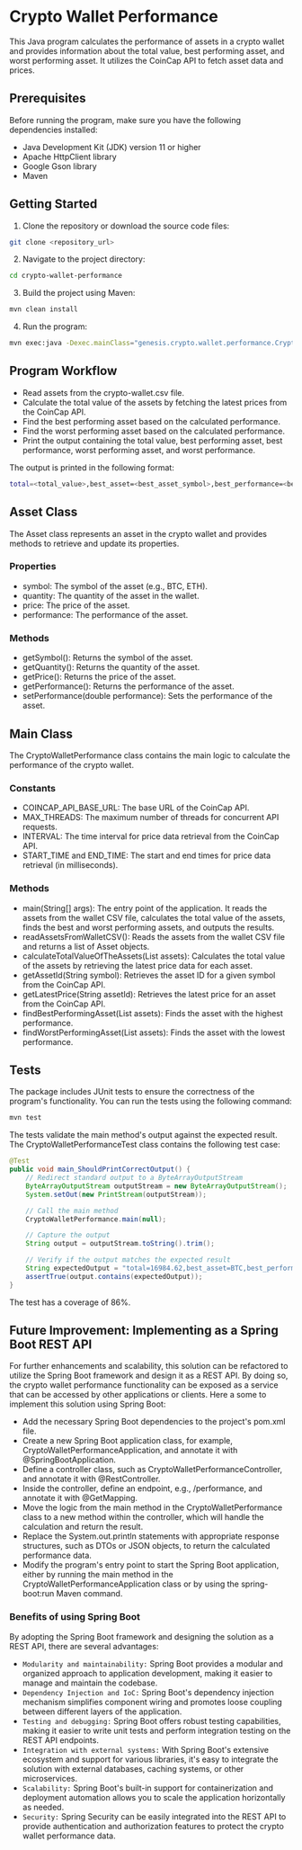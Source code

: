 # Crypto Wallet Performance
This Java program calculates the performance of assets in a crypto wallet and provides information about the total value, best performing asset, and worst performing asset. It utilizes the CoinCap API to fetch asset data and prices.

## Prerequisites
Before running the program, make sure you have the following dependencies installed:

- Java Development Kit (JDK) version 11 or higher
- Apache HttpClient library
- Google Gson library
- Maven

## Getting Started
1. Clone the repository or download the source code files:
```bash 
git clone <repository_url>
```
2. Navigate to the project directory: 
```bash 
cd crypto-wallet-performance
```
3. Build the project using Maven:
```bash
mvn clean install
```
4. Run the program:
```bash
mvn exec:java -Dexec.mainClass="genesis.crypto.wallet.performance.CryptoWalletPerformance"
```

## Program Workflow
- Read assets from the crypto-wallet.csv file.
- Calculate the total value of the assets by fetching the latest prices from the CoinCap API.
- Find the best performing asset based on the calculated performance.
- Find the worst performing asset based on the calculated performance.
- Print the output containing the total value, best performing asset, best performance, worst performing asset, and worst performance.

The output is printed in the following format:
```bash
total=<total_value>,best_asset=<best_asset_symbol>,best_performance=<best_performance>,worst_asset=<worst_asset_symbol>,worst_performance=<worst_performance>
```

## Asset Class
The Asset class represents an asset in the crypto wallet and provides methods to retrieve and update its properties.

### Properties
- symbol: The symbol of the asset (e.g., BTC, ETH).
- quantity: The quantity of the asset in the wallet.
- price: The price of the asset.
- performance: The performance of the asset.

### Methods
- getSymbol(): Returns the symbol of the asset.
- getQuantity(): Returns the quantity of the asset.
- getPrice(): Returns the price of the asset.
- getPerformance(): Returns the performance of the asset.
- setPerformance(double performance): Sets the performance of the asset.

## Main Class
The CryptoWalletPerformance class contains the main logic to calculate the performance of the crypto wallet.

### Constants
- COINCAP_API_BASE_URL: The base URL of the CoinCap API.
- MAX_THREADS: The maximum number of threads for concurrent API requests.
- INTERVAL: The time interval for price data retrieval from the CoinCap API.
- START_TIME and END_TIME: The start and end times for price data retrieval (in milliseconds).

### Methods
- main(String[] args): The entry point of the application. It reads the assets from the wallet CSV file, calculates the total value of the assets, finds the best and worst performing assets, and outputs the results.
- readAssetsFromWalletCSV(): Reads the assets from the wallet CSV file and returns a list of Asset objects.
- calculateTotalValueOfTheAssets(List<Asset> assets): Calculates the total value of the assets by retrieving the latest price data for each asset.
- getAssetId(String symbol): Retrieves the asset ID for a given symbol from the CoinCap API.
- getLatestPrice(String assetId): Retrieves the latest price for an asset from the CoinCap API.
- findBestPerformingAsset(List<Asset> assets): Finds the asset with the highest performance.
- findWorstPerformingAsset(List<Asset> assets): Finds the asset with the lowest performance.

## Tests
The package includes JUnit tests to ensure the correctness of the program's functionality. You can run the tests using the following command:
```bash
mvn test
```

The tests validate the main method's output against the expected result. The CryptoWalletPerformanceTest class contains the following test case:
```java
@Test
public void main_ShouldPrintCorrectOutput() {
    // Redirect standard output to a ByteArrayOutputStream
    ByteArrayOutputStream outputStream = new ByteArrayOutputStream();
    System.setOut(new PrintStream(outputStream));

    // Call the main method
    CryptoWalletPerformance.main(null);

    // Capture the output
    String output = outputStream.toString().trim();

    // Verify if the output matches the expected result
    String expectedOutput = "total=16984.62,best_asset=BTC,best_performance=1.51,worst_asset=ETH,worst_performance=1.01";
    assertTrue(output.contains(expectedOutput));
}
```
The test has a coverage of 86%.

## Future Improvement: Implementing as a Spring Boot REST API

For further enhancements and scalability, this solution can be refactored to utilize the Spring Boot framework and design it as a REST API. By doing so, the crypto wallet performance functionality can be exposed as a service that can be accessed by other applications or clients.
Here a some to implement this solution using Spring Boot:

- Add the necessary Spring Boot dependencies to the project's pom.xml file.
- Create a new Spring Boot application class, for example, CryptoWalletPerformanceApplication, and annotate it with @SpringBootApplication.
- Define a controller class, such as CryptoWalletPerformanceController, and annotate it with @RestController.
- Inside the controller, define an endpoint, e.g., /performance, and annotate it with @GetMapping.
- Move the logic from the main method in the CryptoWalletPerformance class to a new method within the controller, which will handle the calculation and return the result.
- Replace the System.out.println statements with appropriate response structures, such as DTOs or JSON objects, to return the calculated performance data.
- Modify the program's entry point to start the Spring Boot application, either by running the main method in the CryptoWalletPerformanceApplication class or by using the spring-boot:run Maven command.

### Benefits of using Spring Boot
By adopting the Spring Boot framework and designing the solution as a REST API, there are several advantages:
- `Modularity and maintainability:` Spring Boot provides a modular and organized approach to application development, making it easier to manage and maintain the codebase.
- `Dependency Injection and IoC:` Spring Boot's dependency injection mechanism simplifies component wiring and promotes loose coupling between different layers of the application.
- `Testing and debugging:` Spring Boot offers robust testing capabilities, making it easier to write unit tests and perform integration testing on the REST API endpoints.
- `Integration with external systems:` With Spring Boot's extensive ecosystem and support for various libraries, it's easy to integrate the solution with external databases, caching systems, or other microservices.
- `Scalability:` Spring Boot's built-in support for containerization and deployment automation allows you to scale the application horizontally as needed.
- `Security:` Spring Security can be easily integrated into the REST API to provide authentication and authorization features to protect the crypto wallet performance data.
